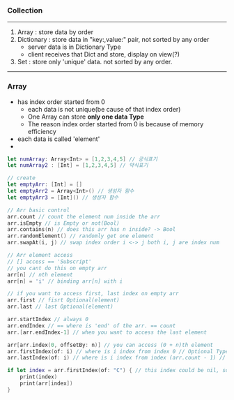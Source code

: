 ### Collection
---

1. Array : store data by order
2. Dictionary : store data in "key:,value:" pair, not sorted by any order
    - server data is in Dictionary Type
    - client receives that Dict and store, display on view(?)
3. Set : store only 'unique' data. not sorted by any order.

---
### Array
- has index order started from 0
    - each data is not unique(be cause of that index order)
    - One Array can store **only one data Type**
    - The reason index order started from 0 is because of memory efficiency
- each data is called 'element'
- 
```swift
let numArray: Array<Int> = [1,2,3,4,5] // 공식표기
let numArray2 : [Int] = [1,2,3,4,5] // 약식표기

// create
let emptyArr: [Int] = []
let emptyArr2 = Array<Int>() // 생성자 함수
let emptyArr3 = [Int]() // 생성자 함수

// Arr basic control
arr.count // count the element num inside the arr
arr.isEmpty // is Empty or not(Bool)
arr.contains(n) // does this arr has n inside? -> Bool
arr.randomElement() // randomly get one element
arr.swapAt(i, j) // swap index order i <-> j both i, j are index num

// Arr element access
// [] access == 'Subscript'
// you cant do this on empty arr
arr[n] // nth element
arr[n] = 'i' // binding arr[n] with i

// if you want to access first, last index on empty arr
arr.first // fisrt Optional(element)
arr.last // last Optional(element)

arr.startIndex // always 0
arr.endIndex // == where is 'end' of the arr. == count
arr.[arr.endIndex-1] // when you want to access the last element

arr[arr.index(0, offsetBy: n)] // you can access (0 + n)th element
arr.firstIndex(of: i) // where is i index from index 0 // Optional Type
arr.lastIndex(of: i) // where is i index from index (arr.count - 1) // Optional Type

if let index = arr.firstIndex(of: "C") { // this index could be nil, so you should optional binding
    print(index)
    print(arr[index])
}
```